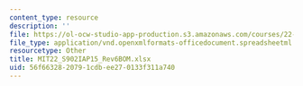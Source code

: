 ```yaml
---
content_type: resource
description: ''
file: https://ol-ocw-studio-app-production.s3.amazonaws.com/courses/22-s902-do-it-yourself-diy-geiger-counters-january-iap-2015/56f6632820791cdbee270133f311a740_MIT22_S902IAP15_Rev6BOM.xlsx
file_type: application/vnd.openxmlformats-officedocument.spreadsheetml.sheet
resourcetype: Other
title: MIT22_S902IAP15_Rev6BOM.xlsx
uid: 56f66328-2079-1cdb-ee27-0133f311a740
---
```

